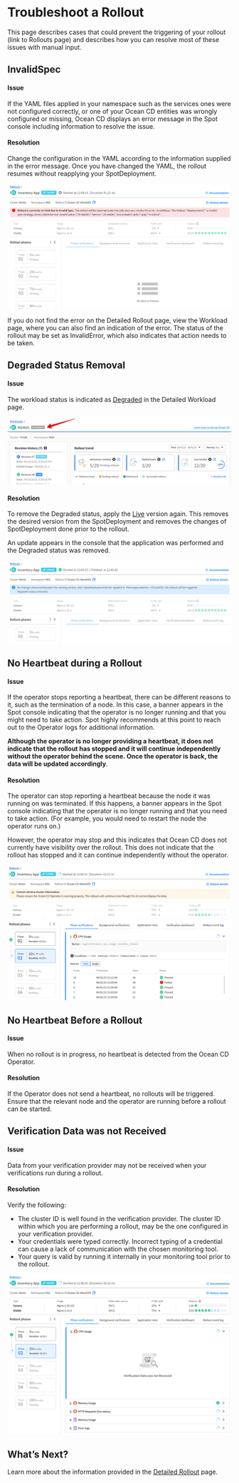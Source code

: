 # Troubleshoot a Rollout

This page describes cases that could prevent the triggering of your rollout (link to Rollouts page) and describes how you can resolve most of these issues with manual input.  

## InvalidSpec

#### Issue

If the YAML files applied in your namespace such as the services ones were not configured correctly, or one of your Ocean CD entities was wrongly configured or missing, Ocean CD displays an error message in the Spot console including information to resolve the issue.

#### Resolution

Change the configuration in the YAML according to the information supplied in the error message. Once you have changed the YAML, the rollout resumes without reapplying your SpotDeployment.

<img src="/ocean-cd/_media/troubleshoot-rollout-001.png" />

If you do not find the error on the Detailed Rollout page, view the Workload page, where you can also find an indication of the error. The status of the rollout may be set as InvalidError, which also indicates that action needs to be taken.  

## Degraded Status Removal

#### Issue

The workload status is indicated as [Degraded](ocean-cd/tutorials/view-workloads/details) in the Detailed Workload page.

<img src="/ocean-cd/_media/troubleshoot-rollout-002.png" />

#### Resolution

To remove the Degraded status, apply the [Live](ocean-cd/tutorials/view-workloads/details) version again. This removes the desired version from the SpotDeployment and removes the changes of SpotDeployment done prior to the rollout.

An update appears in the console that the application was performed and the Degraded status was removed.  

<img src="/ocean-cd/_media/troubleshoot-rollout-003.png" />

## No Heartbeat during a Rollout

#### Issue

If the operator stops reporting a heartbeat, there can be different reasons to it, such as the termination of a node. In this case, a banner appears in the Spot console indicating that the operator is no longer running and that you might need to take action. Spot highly recommends at this point to reach out to the Operator logs for additional information.

**Although the operator is no longer providing a heartbeat, it does not indicate that the rollout has stopped and it will continue independently without the operator behind the scene. Once the operator is back, the data will be updated accordingly**.

#### Resolution

The operator can stop reporting a heartbeat because the node it was running on was terminated. If this happens, a banner appears in the Spot console indicating that the operator is no longer running and that you need to take action. (For example, you would need to restart the node the operator runs on.)

However, the operator may stop and this indicates that Ocean CD does not currently have visibility over the rollout. This does not indicate that the rollout has stopped and it can continue independently without the operator.  

<img src="/ocean-cd/_media/troubleshoot-rollout-004.png" />

## No Heartbeat Before a Rollout

#### Issue

When no rollout is in progress, no heartbeat is detected from the Ocean CD Operator.

#### Resolution

If the Operator does not send a heartbeat, no rollouts will be triggered. Ensure that the relevant node and the operator are running before a rollout can be started.

## Verification Data was not Received

#### Issue

Data from your verification provider may not be received when your verifications run during a rollout.

#### Resolution

Verify the following:  

* The cluster ID is well found in the verification provider. The cluster ID within which you are performing a rollout, may be the one configured in your verification provider.
* Your credentials were typed correctly. Incorrect typing of a credential can cause a lack of communication with the chosen monitoring tool.
* Your query is valid by running it internally in your monitoring tool prior to the rollout.

<img src="/ocean-cd/_media/troubleshoot-verification-data.png" />

## What’s Next?

Learn more about the information provided in the [Detailed Rollout](ocean-cd/tutorials/view-workloads/details) page.

